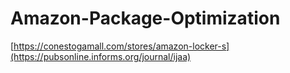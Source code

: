 # Amazon-Package-Optimization
[https://conestogamall.com/stores/amazon-locker-s](https://pubsonline.informs.org/journal/ijaa)
